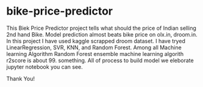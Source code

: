 # bike-price-predictor
This Biek Price Predictor project tells what should the price of Indian selling 2nd hand Bike. 
Model prediction almost beats bike price on olx.in, droom.in.
In this project I have used kaggle scrapped droom dataset. I have tryed LinearRegression, SVR, KNN, and Random Forest.
Among all Machine learning Algorithm Random Forest ensemble machine learning algorith r2score is about 99. something.
All of process to build model we eleborate jupyter notebook you can see.

Thank You!
